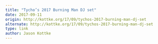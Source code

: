 ```yaml
---
title: "Tycho’s 2017 Burning Man DJ set"
date: 2017-09-11
origin: http://kottke.org/17/09/tychos-2017-burning-man-dj-set
alternate: http://kottke.org/17/09/tychos-2017-burning-man-dj-set
type: link
author: Jason Kottke
---
```


